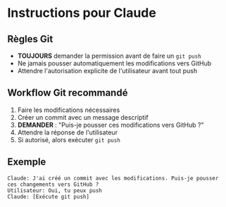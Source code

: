 # Instructions pour Claude

## Règles Git

- **TOUJOURS** demander la permission avant de faire un `git push`
- Ne jamais pousser automatiquement les modifications vers GitHub
- Attendre l'autorisation explicite de l'utilisateur avant tout push

## Workflow Git recommandé

1. Faire les modifications nécessaires
2. Créer un commit avec un message descriptif
3. **DEMANDER** : "Puis-je pousser ces modifications vers GitHub ?"
4. Attendre la réponse de l'utilisateur
5. Si autorisé, alors exécuter `git push`

## Exemple

```
Claude: J'ai créé un commit avec les modifications. Puis-je pousser ces changements vers GitHub ?
Utilisateur: Oui, tu peux push
Claude: [Exécute git push]
```